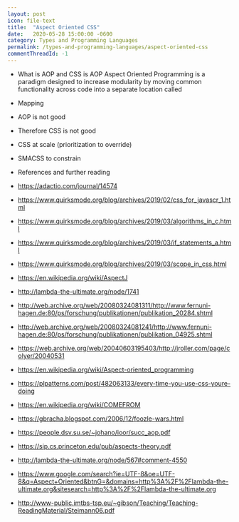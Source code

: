 ```yaml
---
layout: post
icon: file-text
title:  "Aspect Oriented CSS"
date:   2020-05-28 15:00:00 -0600
category: Types and Programming Languages
permalink: /types-and-programming-languages/aspect-oriented-css
commentThreadId: -1
---
```


* What is AOP and CSS is AOP
Aspect Oriented Programming is a paradigm designed to increase modularity by moving common functionality across code
into a separate location called 

* Mapping
* AOP is not good
* Therefore CSS is not good
* CSS at scale (prioritization to override)
* SMACSS to constrain
* References and further reading

* https://adactio.com/journal/14574
* https://www.quirksmode.org/blog/archives/2019/02/css_for_javascr_1.html
* https://www.quirksmode.org/blog/archives/2019/03/algorithms_in_c.html
* https://www.quirksmode.org/blog/archives/2019/03/if_statements_a.html
* https://www.quirksmode.org/blog/archives/2019/03/scope_in_css.html
* https://en.wikipedia.org/wiki/AspectJ
* http://lambda-the-ultimate.org/node/1741
* http://web.archive.org/web/20080324081311/http://www.fernuni-hagen.de:80/ps/forschung/publikationen/publikation_20284.shtml
* http://web.archive.org/web/20080324081241/http://www.fernuni-hagen.de:80/ps/forschung/publikationen/publikation_04925.shtml
* https://web.archive.org/web/20040603195403/http://jroller.com/page/colyer/20040531
* https://en.wikipedia.org/wiki/Aspect-oriented_programming
* https://plpatterns.com/post/482063133/every-time-you-use-css-youre-doing
* <https://en.wikipedia.org/wiki/COMEFROM>
* <https://gbracha.blogspot.com/2006/12/foozle-wars.html>
* <https://people.dsv.su.se/~johano/ioor/succ_aop.pdf>
* https://sip.cs.princeton.edu/pub/aspects-theory.pdf
* http://lambda-the-ultimate.org/node/567#comment-4550
* https://www.google.com/search?ie=UTF-8&oe=UTF-8&q=Aspect+Oriented&btnG=&domains=http%3A%2F%2Flambda-the-ultimate.org&sitesearch=http%3A%2F%2Flambda-the-ultimate.org
* http://www-public.imtbs-tsp.eu/~gibson/Teaching/Teaching-ReadingMaterial/Steimann06.pdf

